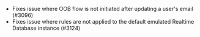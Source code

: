 - Fixes issue where OOB flow is not initiated after updating a user's email (#3096)
- Fixes issue where rules are not applied to the default emulated Realtime Database instance (#3124)
